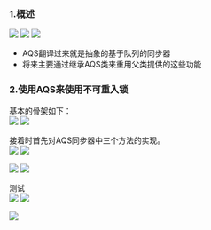 ### 1.概述
![](assets/01AQS原理/file-20250925135956198.png)
![](assets/01AQS原理/file-20250925140103796.png)
![](assets/01AQS原理/file-20250925140229229.png)
* AQS翻译过来就是抽象的基于队列的同步器
* 将来主要通过继承AQS类来重用父类提供的这些功能

### 2.使用AQS来使用不可重入锁

基本的骨架如下：  
![](assets/01AQS原理/file-20250925140900583.png)
![](assets/01AQS原理/file-20250925140921633.png)

接着时首先对AQS同步器中三个方法的实现。    
![](assets/01AQS原理/file-20250925141705993.png)
![](assets/01AQS原理/file-20250925142023265.png)

![](assets/01AQS原理/file-20250925141820278.png)
![](assets/01AQS原理/file-20250925141931486.png)


测试    
![](assets/01AQS原理/file-20250925142530433.png)
![](assets/01AQS原理/file-20250925142659756.png)


![](../2共享模型之管程/assets/11可重入锁（ReentrantLock）/file-20250925142831906.png)